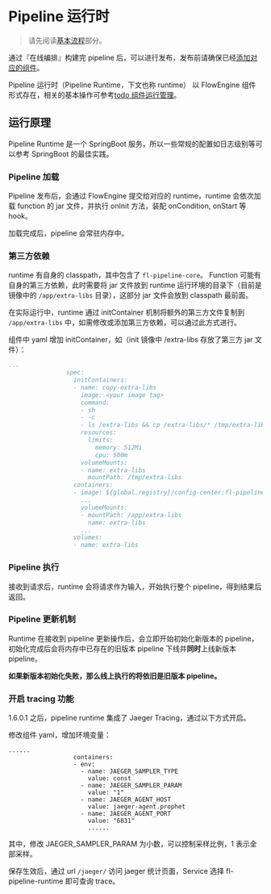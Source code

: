 # Pipeline 运行时

> 请先阅读[基本流程](./basic-operation.md)部分。

通过『在线编排』构建完 pipeline 后，可以进行发布，发布前请确保已经[添加对应的组件](./basic-operation.md#添加组件以开启在线编排功能)。

Pipeline 运行时（Pipeline Runtime，下文也称 runtime） 以 FlowEngine 组件形式存在，相关的基本操作可参考[todo 组件运行管理](link)。

## 运行原理

Pipeline Runtime 是一个 SpringBoot 服务，所以一些常规的配置如日志级别等可以参考 SpringBoot 的最佳实践。

### Pipeline 加载

Pipeline 发布后，会通过 FlowEngine 提交给对应的 runtime，runtime 会依次加载 function 的 jar 文件，并执行 onInit 方法，装配 onCondition, onStart 等 hook。

加载完成后，pipeline 会常驻内存中。

### 第三方依赖

runtime 有自身的 classpath，其中包含了 `fl-pipeline-core`。
Function 可能有自身的第三方依赖，此时需要将 jar 文件放到 runtime 运行环境的目录下（目前是镜像中的 `/app/extra-libs` 目录），这部分 jar 文件会放到 classpath 最前面。

在实际运行中，runtime 通过 initContainer 机制将额外的第三方文件复制到 `/app/extra-libs` 中，如需修改或添加第三方依赖，可以通过此方式进行。

组件中 yaml 增加 initContainer，如（init 镜像中 /extra-libs 存放了第三方 jar 文件）：

```yaml
...
                spec:
                  initContainers:
                  - name: copy-extra-libs
                    image: <your image tag>
                    command:
                    - sh
                    - -c
                    - ls /extra-libs && cp /extra-libs/* /tmp/extra-libs/
                    resources:
                      limits:
                        memory: 512Mi
                        cpu: 500m
                    volumeMounts:
                    - name: extra-libs
                      mountPath: /tmp/extra-libs
                  containers:
                  - image: ${global.registry}/config-center:fl-pipeline-runtime
                    ...
                    volumeMounts:
                    - mountPath: /app/extra-libs
                      name: extra-libs
                    ...
                  volumes:
                  - name: extra-libs
```

### Pipeline 执行

接收到请求后，runtime 会将请求作为输入，开始执行整个 pipeline，得到结果后返回。

### Pipeline 更新机制

Runtime 在接收到 pipeline 更新操作后，会立即开始初始化新版本的 pipeline，初始化完成后会将内存中已存在的旧版本 pipeline 下线并**同时**上线新版本 pipeline。

**如果新版本初始化失败，那么线上执行的将依旧是旧版本 pipeline。**

### 开启 tracing 功能

1.6.0.1 之后，pipeline runtime 集成了 Jaeger Tracing，通过以下方式开启。

修改组件 yaml，增加环境变量：

```
......
                  containers:
                  - env:
                    - name: JAEGER_SAMPLER_TYPE
                      value: const
                    - name: JAEGER_SAMPLER_PARAM
                      value: "1"
                    - name: JAEGER_AGENT_HOST
                      value: jaeger-agent.prophet
                    - name: JAEGER_AGENT_PORT
                      value: "6831"
                      ......
```

其中，修改 JAEGER_SAMPLER_PARAM 为小数，可以控制采样比例，1 表示全部采样。

保存生效后，通过 url `/jaeger/` 访问 jaeger 统计页面，Service 选择 fl-pipeline-runtime 即可查询 trace。